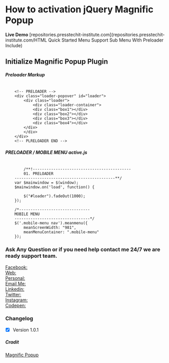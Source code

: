 # How to activation jQuery Magnific Popup

**Live Demo**
[repositories.presstechit-institute.com](repositories.presstechit-institute.com/HTML Quick Started Menu Support Sub Menu With Preloader Include)

## Initialize Magnific Popup Plugin

##### Preloader Markup

<pre><code>
    &lt;!-- PRELOADER --&gt;
	&lt;div class="loader-popover" id="loader"&gt;
		&lt;div class="loader"&gt;
			&lt;div class="loader-container"&gt;
			&lt;div class="box1"&gt;&lt;/div&gt;
			&lt;div class="box2"&gt;&lt;/div&gt;
			&lt;div class="box3"&gt;&lt;/div&gt;
			&lt;div class="box4"&gt;&lt;/div&gt;
		&lt;/div&gt;
		&lt;/div&gt;
	&lt;/div&gt;
	&lt;!-- PLRELOADER END --&gt;
</code></pre>

##### PRELOADER / MOBILE MENU active.js

<pre><code>
        /**!-------------------------------------------
        01. PRELOADER
    --------------------------------------------**/
    var $mainwindow = $(window);
    $mainwindow.on('load', function() {

        $("#loader").fadeOut(1000);
    });
    
    /*-------------------------------
    MOBILE MENU
    ---------------------------------*/
    $('.mobile-menu nav').meanmenu({
        meanScreenWidth: "981",
        meanMenuContainer: ".mobile-menu"
    });
</code></pre>
    

### Ask Any Question or if you need help contact me 24/7 we are ready support team.

[Facebook:](https://www.facebook.com/PMPROSANTA0)<br />
[Web:](http://presstechit-institute.com/)\
[Personal:](http://pm-prosanto.themefusions.com/)\
[Email Me:](mailto:prosantomazumder@gmail.com)\
[Linkedin:](https://www.linkedin.com/in/prosantomazumder/)\
[Twitter:](https://twitter.com/prosantomazumd1)\
[Instagram:](https://www.instagram.com/prosantomazumder/)\
[Codepen:](https://codepen.io/ProsantaMazumder)


### Changelog
- [x] Version 1.0.1

##### Cradit
[Magnific Popup](https://dimsemenov.com/plugins/magnific-popup/)



